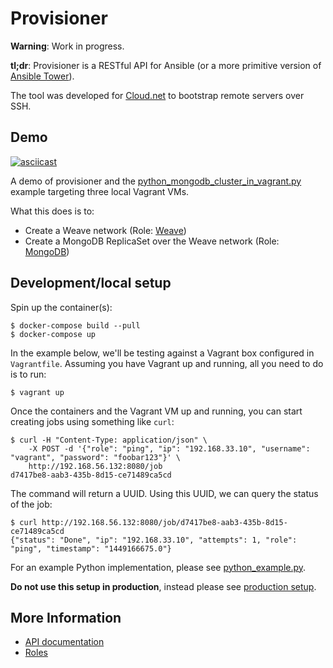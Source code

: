 # Provisioner

**Warning**: Work in progress.

**tl;dr**: Provisioner is a RESTful API for Ansible (or a more primitive version of [Ansible Tower](https://www.ansible.com/tower)).

The tool was developed for [Cloud.net](https://www.cloud.net) to bootstrap remote servers over SSH.


## Demo

[![asciicast](https://asciinema.org/a/1k90lebjne0j0fk5shuqb9nxm.png)](https://asciinema.org/a/1k90lebjne0j0fk5shuqb9nxm)

A demo of provisioner and the [python_mongodb_cluster_in_vagrant.py](/example/python_mongodb_cluster_in_vagrant.py) example targeting three local Vagrant VMs.

What this does is to:

 * Create a Weave network (Role: [Weave](doc/roles/weave.md))
 * Create a MongoDB ReplicaSet over the Weave network (Role: [MongoDB](doc/roles/mongodb.md))

## Development/local setup

Spin up the container(s):

```
$ docker-compose build --pull
$ docker-compose up
```

In the example below, we'll be testing against a Vagrant box configured in `Vagrantfile`. Assuming you have Vagrant up and running, all you need to do is to run:

```
$ vagrant up
```

Once the containers and the Vagrant VM up and running, you can start creating jobs using something like `curl`:

```
$ curl -H "Content-Type: application/json" \
    -X POST -d '{"role": "ping", "ip": "192.168.33.10", "username": "vagrant", "password": "foobar123"}' \
    http://192.168.56.132:8080/job
d7417be8-aab3-435b-8d15-ce71489ca5cd
```

The command will return a UUID. Using this UUID, we can query the status of the job:

```
$ curl http://192.168.56.132:8080/job/d7417be8-aab3-435b-8d15-ce71489ca5cd
{"status": "Done", "ip": "192.168.33.10", "attempts": 1, "role": "ping", "timestamp": "1449166675.0"}
```

For an example Python implementation, please see [python_example.py](example/python_example.py).

**Do not use this setup in production**, instead please see [production setup](doc/production_setup.md).

## More Information

 * [API documentation](doc/api.md)
 * [Roles](doc/roles/)
